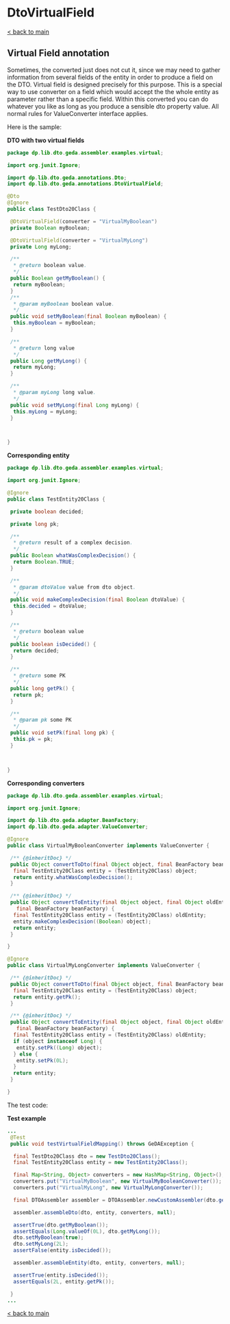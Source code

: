 # DtoVirtualField

[< back to main](https://github.com/inspire-software/geda-genericdto/tree/master/wiki)

## Virtual Field annotation

Sometimes, the converted just does not cut it, since we may need to gather information from several fields of the entity in order to produce a field on the DTO. Virtual field is designed precisely for this purpose. This is a special way to use converter on a field which would accept the the whole entity as parameter rather than a specific field. Within this converted you can do whatever you like as long as you produce a sensible dto property value. All normal rules for ValueConverter interface applies.

Here is the sample: 

**DTO with two virtual fields**

```java
package dp.lib.dto.geda.assembler.examples.virtual;

import org.junit.Ignore;

import dp.lib.dto.geda.annotations.Dto;
import dp.lib.dto.geda.annotations.DtoVirtualField;

@Dto
@Ignore
public class TestDto20Class {

 @DtoVirtualField(converter = "VirtualMyBoolean")
 private Boolean myBoolean;

 @DtoVirtualField(converter = "VirtualMyLong")
 private Long myLong;

 /**
  * @return boolean value.
  */
 public Boolean getMyBoolean() {
  return myBoolean;
 }
 /**
  * @param myBoolean boolean value.
  */
 public void setMyBoolean(final Boolean myBoolean) {
  this.myBoolean = myBoolean;
 }

 /**
  * @return long value
  */
 public Long getMyLong() {
  return myLong;
 }

 /**
  * @param myLong long value.
  */
 public void setMyLong(final Long myLong) {
  this.myLong = myLong;
 }



}
```


**Corresponding entity**

```java
package dp.lib.dto.geda.assembler.examples.virtual;

import org.junit.Ignore;

@Ignore
public class TestEntity20Class {

 private boolean decided;

 private long pk;

 /**
  * @return result of a complex decision.
  */
 public Boolean whatWasComplexDecision() {
  return Boolean.TRUE;
 }

 /**
  * @param dtoValue value from dto object.
  */
 public void makeComplexDecision(final Boolean dtoValue) {
  this.decided = dtoValue;
 }

 /**
  * @return boolean value
  */
 public boolean isDecided() {
  return decided;
 }

 /**
  * @return some PK
  */
 public long getPk() {
  return pk;
 }

 /**
  * @param pk some PK
  */
 public void setPk(final long pk) {
  this.pk = pk;
 }



}
```

**Corresponding converters**

```java
package dp.lib.dto.geda.assembler.examples.virtual;

import org.junit.Ignore;

import dp.lib.dto.geda.adapter.BeanFactory;
import dp.lib.dto.geda.adapter.ValueConverter;

@Ignore
public class VirtualMyBooleanConverter implements ValueConverter {

 /** {@inheritDoc} */
 public Object convertToDto(final Object object, final BeanFactory beanFactory) {
  final TestEntity20Class entity = (TestEntity20Class) object;
  return entity.whatWasComplexDecision();
 }

 /** {@inheritDoc} */
 public Object convertToEntity(final Object object, final Object oldEntity,
   final BeanFactory beanFactory) {
  final TestEntity20Class entity = (TestEntity20Class) oldEntity;
  entity.makeComplexDecision((Boolean) object);
  return entity;
 }

}

@Ignore
public class VirtualMyLongConverter implements ValueConverter {

 /** {@inheritDoc} */
 public Object convertToDto(final Object object, final BeanFactory beanFactory) {
  final TestEntity20Class entity = (TestEntity20Class) object;
  return entity.getPk();
 }

 /** {@inheritDoc} */
 public Object convertToEntity(final Object object, final Object oldEntity,
   final BeanFactory beanFactory) {
  final TestEntity20Class entity = (TestEntity20Class) oldEntity;
  if (object instanceof Long) {
   entity.setPk((Long) object);
  } else {
   entity.setPk(0L);
  }
  return entity;
 }

}
```

The test code:

**Test example**

```java
...
 @Test
 public void testVirtualFieldMapping() throws GeDAException {

  final TestDto20Class dto = new TestDto20Class();
  final TestEntity20Class entity = new TestEntity20Class();

  final Map<String, Object> converters = new HashMap<String, Object>();
  converters.put("VirtualMyBoolean", new VirtualMyBooleanConverter());
  converters.put("VirtualMyLong", new VirtualMyLongConverter());

  final DTOAssembler assembler = DTOAssembler.newCustomAssembler(dto.getClass(), entity.getClass(), synthesizer);

  assembler.assembleDto(dto, entity, converters, null);

  assertTrue(dto.getMyBoolean());
  assertEquals(Long.valueOf(0L), dto.getMyLong());
  dto.setMyBoolean(true);
  dto.setMyLong(2L);
  assertFalse(entity.isDecided());

  assembler.assembleEntity(dto, entity, converters, null);

  assertTrue(entity.isDecided());
  assertEquals(2L, entity.getPk());

 }
...
```

[< back to main](https://github.com/inspire-software/geda-genericdto/tree/master/wiki)
